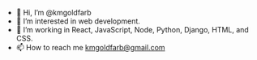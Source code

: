 - 👋 Hi, I’m @kmgoldfarb
- 👀 I’m interested in web development.
- 🌱 I’m working in React, JavaScript, Node, Python, Django, HTML, and CSS.
- 📫 How to reach me kmgoldfarb@gmail.com

<!---
kmgoldfarb/kmgoldfarb is a ✨ special ✨ repository because its `README.md` (this file) appears on your GitHub profile.
You can click the Preview link to take a look at your changes.
--->
